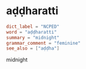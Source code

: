 # aḍḍharatti

``` toml
dict_label = "NCPED"
word = "aḍḍharatti"
summary = "midnight"
grammar_comment = "feminine"
see_also = ["aḍḍha"]
```

midnight

